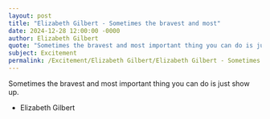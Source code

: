 ```yaml
---
layout: post
title: "Elizabeth Gilbert - Sometimes the bravest and most"
date: 2024-12-28 12:00:00 -0000
author: Elizabeth Gilbert
quote: "Sometimes the bravest and most important thing you can do is just show up."
subject: Excitement
permalink: /Excitement/Elizabeth Gilbert/Elizabeth Gilbert - Sometimes the bravest and most
---
```


Sometimes the bravest and most important thing you can do is just show up.

- Elizabeth Gilbert
